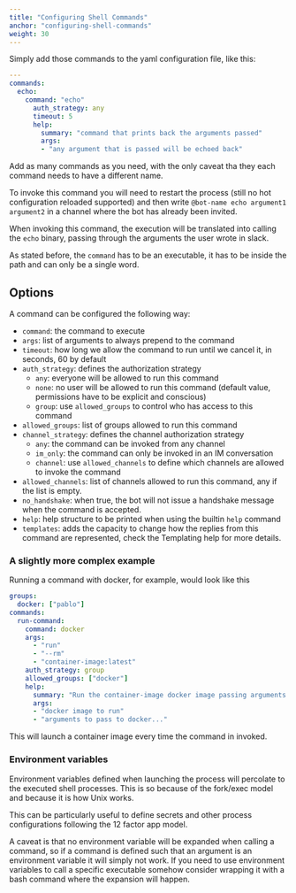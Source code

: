 ```yaml
---
title: "Configuring Shell Commands"
anchor: "configuring-shell-commands"
weight: 30
---
```


Simply add those commands to the yaml configuration file, like this:

```yaml
---
commands:
  echo:
    command: "echo"
      auth_strategy: any
      timeout: 5
      help:
        summary: "command that prints back the arguments passed"
        args:
        - "any argument that is passed will be echoed back"
```

Add as many commands as you need, with the only caveat tha they each command needs to have a different name.

To invoke this command you will need to restart the process (still no hot configuration reloaded supported) and then write `@bot-name echo argument1 argument2` in a channel where the bot has already been invited.

When invoking this command, the execution will be translated into calling the `echo` binary, passing through the arguments the user wrote in slack.

As stated before, the `command` has to be an executable, it has to be inside the path and can only be a single word.

## Options

A command can be configured the following way:

- `command`: the command to execute
- `args`: list of arguments to always prepend to the command
- `timeout`: how long we allow the command to run until we cancel it, in
  seconds, 60 by default
- `auth_strategy`: defines the authorization strategy
  - `any`: everyone will be allowed to run this command
  - `none`: no user will be allowed to run this command (default value,
    permissions have to be explicit and conscious)
  - `group`: use `allowed_groups` to control who has access to this command
- `allowed_groups`: list of groups allowed to run this command
- `channel_strategy`: defines the channel authorization strategy
  - `any`: the command can be invoked from any channel
  - `im_only`: the command can only be invoked in an IM conversation
  - `channel`: use `allowed_channels` to define which channels are allowed to invoke the command
- `allowed_channels`: list of channels allowed to run this command, any if the list is empty.
- `no_handshake`: when true, the bot will not issue a handshake message when the command is accepted.
- `help`: help structure to be printed when using the builtin `help` command
- `templates`: adds the capacity to change how the replies from this command
  are represented, check the Templating help for more details.

### A slightly more complex example

Running a command with docker, for example, would look like this

```yaml
groups:
  docker: ["pablo"]
commands:
  run-command:
    command: docker
    args:
      - "run"
      - "--rm"
      - "container-image:latest"
    auth_strategy: group
    allowed_groups: ["docker"]
    help:
      summary: "Run the container-image docker image passing arguments in"
      args:
      - "docker image to run"
      - "arguments to pass to docker..."
```

This will launch a container image every time the command in invoked.

### Environment variables

Environment variables defined when launching the process will percolate to
the executed shell processes. This is so because of the fork/exec model and
because it is how Unix works.

This can be particularly useful to define secrets and other process
configurations following the 12 factor app model.

A caveat is that no environment variable will be expanded when calling a
command, so if a command is defined such that an argument is an environment
variable it will simply not work. If you need to use environment variables to
call a specific executable somehow consider wrapping it with a bash command
where the expansion will happen.
